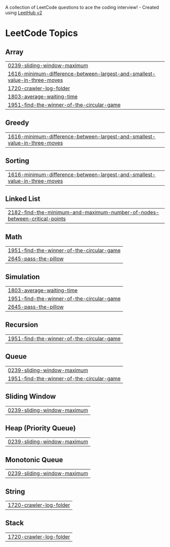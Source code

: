 A collection of LeetCode questions to ace the coding interview! - Created using [LeetHub v2](https://github.com/arunbhardwaj/LeetHub-2.0)
<!---LeetCode Topics Start-->
# LeetCode Topics
## Array
|  |
| ------- |
| [0239-sliding-window-maximum](https://github.com/Kuro-orzz/Leetcode_sol/tree/master/0239-sliding-window-maximum) |
| [1616-minimum-difference-between-largest-and-smallest-value-in-three-moves](https://github.com/Kuro-orzz/Leetcode_sol/tree/master/1616-minimum-difference-between-largest-and-smallest-value-in-three-moves) |
| [1720-crawler-log-folder](https://github.com/Kuro-orzz/Leetcode_sol/tree/master/1720-crawler-log-folder) |
| [1803-average-waiting-time](https://github.com/Kuro-orzz/Leetcode_sol/tree/master/1803-average-waiting-time) |
| [1951-find-the-winner-of-the-circular-game](https://github.com/Kuro-orzz/Leetcode_sol/tree/master/1951-find-the-winner-of-the-circular-game) |
## Greedy
|  |
| ------- |
| [1616-minimum-difference-between-largest-and-smallest-value-in-three-moves](https://github.com/Kuro-orzz/Leetcode_sol/tree/master/1616-minimum-difference-between-largest-and-smallest-value-in-three-moves) |
## Sorting
|  |
| ------- |
| [1616-minimum-difference-between-largest-and-smallest-value-in-three-moves](https://github.com/Kuro-orzz/Leetcode_sol/tree/master/1616-minimum-difference-between-largest-and-smallest-value-in-three-moves) |
## Linked List
|  |
| ------- |
| [2182-find-the-minimum-and-maximum-number-of-nodes-between-critical-points](https://github.com/Kuro-orzz/Leetcode_sol/tree/master/2182-find-the-minimum-and-maximum-number-of-nodes-between-critical-points) |
## Math
|  |
| ------- |
| [1951-find-the-winner-of-the-circular-game](https://github.com/Kuro-orzz/Leetcode_sol/tree/master/1951-find-the-winner-of-the-circular-game) |
| [2645-pass-the-pillow](https://github.com/Kuro-orzz/Leetcode_sol/tree/master/2645-pass-the-pillow) |
## Simulation
|  |
| ------- |
| [1803-average-waiting-time](https://github.com/Kuro-orzz/Leetcode_sol/tree/master/1803-average-waiting-time) |
| [1951-find-the-winner-of-the-circular-game](https://github.com/Kuro-orzz/Leetcode_sol/tree/master/1951-find-the-winner-of-the-circular-game) |
| [2645-pass-the-pillow](https://github.com/Kuro-orzz/Leetcode_sol/tree/master/2645-pass-the-pillow) |
## Recursion
|  |
| ------- |
| [1951-find-the-winner-of-the-circular-game](https://github.com/Kuro-orzz/Leetcode_sol/tree/master/1951-find-the-winner-of-the-circular-game) |
## Queue
|  |
| ------- |
| [0239-sliding-window-maximum](https://github.com/Kuro-orzz/Leetcode_sol/tree/master/0239-sliding-window-maximum) |
| [1951-find-the-winner-of-the-circular-game](https://github.com/Kuro-orzz/Leetcode_sol/tree/master/1951-find-the-winner-of-the-circular-game) |
## Sliding Window
|  |
| ------- |
| [0239-sliding-window-maximum](https://github.com/Kuro-orzz/Leetcode_sol/tree/master/0239-sliding-window-maximum) |
## Heap (Priority Queue)
|  |
| ------- |
| [0239-sliding-window-maximum](https://github.com/Kuro-orzz/Leetcode_sol/tree/master/0239-sliding-window-maximum) |
## Monotonic Queue
|  |
| ------- |
| [0239-sliding-window-maximum](https://github.com/Kuro-orzz/Leetcode_sol/tree/master/0239-sliding-window-maximum) |
## String
|  |
| ------- |
| [1720-crawler-log-folder](https://github.com/Kuro-orzz/Leetcode_sol/tree/master/1720-crawler-log-folder) |
## Stack
|  |
| ------- |
| [1720-crawler-log-folder](https://github.com/Kuro-orzz/Leetcode_sol/tree/master/1720-crawler-log-folder) |
<!---LeetCode Topics End-->
